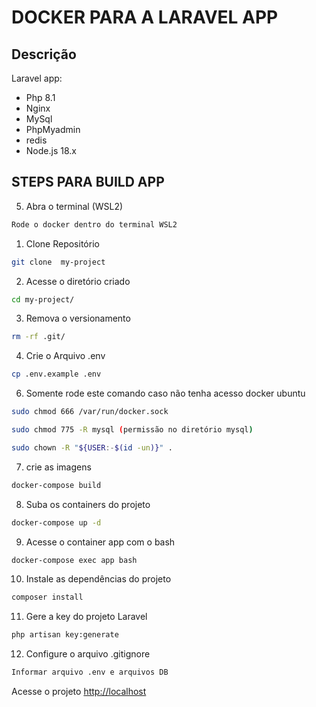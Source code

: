 # DOCKER PARA A LARAVEL APP

## Descrição

Laravel app:

- Php 8.1
- Nginx
- MySql
- PhpMyadmin
- redis
- Node.js 18.x

## STEPS PARA BUILD APP

5. Abra o terminal (WSL2)

```sh
Rode o docker dentro do terminal WSL2
```

1. Clone Repositório

```sh
git clone  my-project
```

2. Acesse o diretório criado

```sh
cd my-project/
```

3. Remova o versionamento

```sh
rm -rf .git/
```

4. Crie o Arquivo .env
```sh
cp .env.example .env
```

6. Somente rode este comando caso não tenha acesso docker ubuntu

```sh
sudo chmod 666 /var/run/docker.sock

sudo chmod 775 -R mysql (permissão no diretório mysql)

sudo chown -R "${USER:-$(id -un)}" . 
```

7. crie as imagens 

```sh
docker-compose build
```

8. Suba os containers do projeto

```sh
docker-compose up -d
```

9. Acesse o container app com o bash

```sh
docker-compose exec app bash
```

10. Instale as dependências do projeto

```sh
composer install
```

11. Gere a key do projeto Laravel

```sh
php artisan key:generate
```

12. Configure o arquivo .gitignore

```sh
Informar arquivo .env e arquivos DB
```

Acesse o projeto
[http://localhost](http://localhost)
